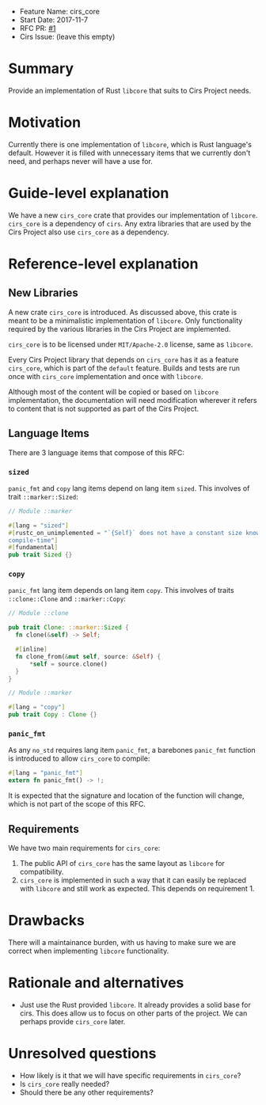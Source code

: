 - Feature Name: cirs_core
- Start Date: 2017-11-7
- RFC PR: [#1](https://github.com/cirs/rfcs/pull/1)
- Cirs Issue: (leave this empty)

# Summary

Provide an implementation of Rust `libcore` that suits to Cirs Project needs.

# Motivation

Currently there is one implementation of `libcore`, which is Rust language's
default. However it is filled with unnecessary items that we currently don't
need, and perhaps never will have a use for.

# Guide-level explanation

We have a new `cirs_core` crate that provides our implementation of `libcore`.
`cirs_core` is a dependency of `cirs`. Any extra libraries that are used by
the Cirs Project also use `cirs_core` as a dependency.

# Reference-level explanation

## New Libraries
A new crate `cirs_core` is introduced. As discussed above, this crate is meant
to be a minimalistic implementation of `libcore`. Only functionality required
by the various libraries in the Cirs Project are implemented.

`cirs_core` is to be licensed under `MIT/Apache-2.0` license, same as
`libcore`.

Every Cirs Project library that depends on `cirs_core` has it as a feature
`cirs_core`, which is part of the `default` feature. Builds and tests are run
once with `cirs_core` implementation and once with `libcore`.

Although most of the content will be copied or based on `libcore`
implementation, the documentation will need modification wherever it refers to
content that is not supported as part of the Cirs Project.

## Language Items

There are 3 language items that compose of this RFC:

### `sized`
`panic_fmt` and `copy` lang items depend on lang item `sized`. This involves of
trait `::marker::Sized`:

```rust
// Module ::marker

#[lang = "sized"]
#[rustc_on_unimplemented = "`{Self}` does not have a constant size known at \
compile-time"]
#[fundamental]
pub trait Sized {}
```

### `copy`

`panic_fmt` lang item depends on lang item `copy`. This involves of traits
`::clone::Clone` and `::marker::Copy`:

```rust
// Module ::clone

pub trait Clone: ::marker::Sized {
  fn clone(&self) -> Self;

  #[inline]
  fn clone_from(&mut self, source: &Self) {
      *self = source.clone()
  }
}

// Module ::marker

#[lang = "copy"]
pub trait Copy : Clone {}
```

### `panic_fmt`

As any `no_std` requires lang item `panic_fmt`, a barebones `panic_fmt`
function is introduced to allow `cirs_core` to compile:

```rust
#[lang = "panic_fmt"]
extern fn panic_fmt() -> !;
```

It is expected that the signature and location of the function will change,
which is not part of the scope of this RFC.

## Requirements

We have two main requirements for `cirs_core`:

1. The public API of `cirs_core` has the same layout as `libcore` for
   compatibility.
2. `cirs_core` is implemented in such a way that it can easily be replaced with
   `libcore` and still work as expected. This depends on requirement 1.

# Drawbacks

There will a maintainance burden, with us having to make sure we are correct
when implementing `libcore` functionality.

# Rationale and alternatives

- Just use the Rust provided `libcore`. It already provides a solid base for
  cirs. This does allow us to focus on other parts of the project. We can
  perhaps provide `cirs_core` later.

# Unresolved questions

- How likely is it that we will have specific requirements in `cirs_core`?
- Is `cirs_core` really needed?
- Should there be any other requirements?
